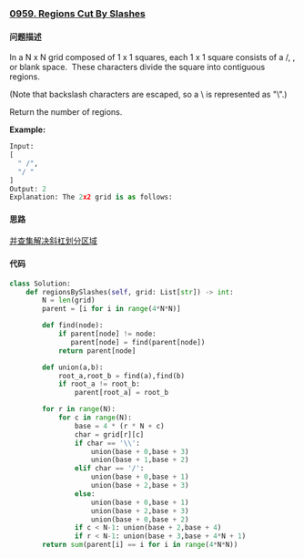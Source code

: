 ### [0959. Regions Cut By Slashes](https://leetcode-cn.com/problems/regions-cut-by-slashes/)

#### 问题描述
In a N x N grid composed of 1 x 1 squares, each 1 x 1 square consists of a /, \, or blank space.  These characters divide the square into contiguous regions.

(Note that backslash characters are escaped, so a \ is represented as "\\".)

Return the number of regions.

**Example:**
```python
Input:
[
  " /",
  "/ "
]
Output: 2
Explanation: The 2x2 grid is as follows:
```

#### 思路
[并查集解决斜杠划分区域](https://leetcode-cn.com/problems/regions-cut-by-slashes/solution/yi-kan-jiu-dong-bing-cha-ji-jie-jue-xie-7tq11/)

#### 代码

```python
class Solution:
    def regionsBySlashes(self, grid: List[str]) -> int:
        N = len(grid)
        parent = [i for i in range(4*N*N)]

        def find(node):
            if parent[node] != node:
               parent[node] = find(parent[node])
            return parent[node]

        def union(a,b):
            root_a,root_b = find(a),find(b)
            if root_a != root_b:
                parent[root_a] = root_b

        for r in range(N):
            for c in range(N):
                base = 4 * (r * N + c)
                char = grid[r][c]
                if char == '\\':
                    union(base + 0,base + 3)
                    union(base + 1,base + 2)
                elif char == '/':
                    union(base + 0,base + 1)
                    union(base + 2,base + 3)
                else:
                    union(base + 0,base + 1)
                    union(base + 2,base + 3)
                    union(base + 0,base + 2)
                if c < N-1: union(base + 2,base + 4)
                if r < N-1: union(base + 3,base + 4*N + 1)
        return sum(parent[i] == i for i in range(4*N*N))
```